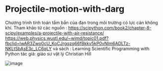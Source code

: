 # Projectile-motion-with-darg
Chương trình tính toán tầm bắn của đạn trong môi trường có lực cản không khí. 
Tham khảo từ các nguồn : 
https://scipython.com/book2/chapter-8-scipy/examples/a-projectile-with-air-resistance/
https://web.physics.wustl.edu/~wimd/topic01.pdf?fbclid=IwAR3Zwo0cU_KoCJrgqzq66fBkkv5kP0vNlm6ADLTz-NKLtSbAsE3c_LC6qLY
và sách : Learning Scientific Programming with Python tác giả: giáo sư vật lý Christian Hill 



![image](https://user-images.githubusercontent.com/54757285/182513132-8ea59a84-1e8a-42d7-ac62-213770739565.png)
